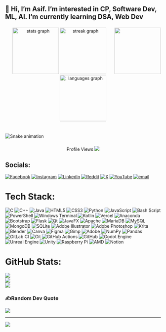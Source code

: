 <h2 align="left">👋 Hi, I’m Asif. I’m interested in CP, Software Dev, ML, AI. I’m currently learning DSA, Web Dev</h2>

###

<img align="right" height="150" src="https://media.giphy.com/media/S9d8XB557e8phGLBVS/giphy.gif?cid=ecf05e47lrc4ndgiqsf5za8jsh9kz3pwc3wvc79wsik6ton2&ep=v1_gifs_search&rid=giphy.gif&ct=g"  />

###

<div align="center">
  <img src="https://github-readme-stats.vercel.app/api?username=therockhead&hide_title=false&hide_rank=false&show_icons=true&include_all_commits=true&count_private=true&disable_animations=false&theme=ocean_dark&locale=en&hide_border=true&custom_title=My%20Stats" height="150" alt="stats graph"  />
  <img src="https://streak-stats.demolab.com?user=therockhead&locale=en&mode=weekly&theme=ocean_dark&hide_border=true&border_radius=5" height="150" alt="streak graph"  />
  <img src="https://github-readme-stats.vercel.app/api/top-langs?username=therockhead&locale=en&hide_title=true&layout=compact&card_width=320&langs_count=5&theme=ocean_dark&hide_border=true" height="150" alt="languages graph"  />
</div>

###

<br clear="both">

<img src="https://raw.githubusercontent.com/therockhead/therockhead/output/snake.svg" alt="Snake animation" />

###

<div align="center">
  <text color='cyan'>Profile Views </text>
  <img src="https://profile-counter.glitch.me/therockhead/count.svg?"  />
</div>

###
###


## Socials:
[![Facebook](https://img.shields.io/badge/Facebook-%231877F2.svg?logo=Facebook&logoColor=white)](https://facebook.com/therockhead) [![Instagram](https://img.shields.io/badge/Instagram-%23E4405F.svg?logo=Instagram&logoColor=white)](https://instagram.com/therockhead_) [![LinkedIn](https://img.shields.io/badge/LinkedIn-%230077B5.svg?logo=linkedin&logoColor=white)](https://linkedin.com/in/asif-zaman001) [![Reddit](https://img.shields.io/badge/Reddit-%23FF4500.svg?logo=Reddit&logoColor=white)](https://reddit.com/user/zisanGhumaitese) [![X](https://img.shields.io/badge/X-black.svg?logo=X&logoColor=white)](https://x.com/@stuffszisan00) [![YouTube](https://img.shields.io/badge/YouTube-%23FF0000.svg?logo=YouTube&logoColor=white)](https://youtube.com/@UCamcq-wKO2FDIXDpB13BkIw) [![email](https://img.shields.io/badge/Email-D14836?logo=gmail&logoColor=white)](mailto:asifzamanzisan@gmail.com) 

# Tech Stack:
![C](https://img.shields.io/badge/c-%2300599C.svg?style=flat&logo=c&logoColor=white) ![C++](https://img.shields.io/badge/c++-%2300599C.svg?style=flat&logo=c%2B%2B&logoColor=white) ![Java](https://img.shields.io/badge/java-%23ED8B00.svg?style=flat&logo=openjdk&logoColor=white) ![HTML5](https://img.shields.io/badge/html5-%23E34F26.svg?style=flat&logo=html5&logoColor=white) ![CSS3](https://img.shields.io/badge/css3-%231572B6.svg?style=flat&logo=css3&logoColor=white) ![Python](https://img.shields.io/badge/python-3670A0?style=flat&logo=python&logoColor=ffdd54) ![JavaScript](https://img.shields.io/badge/javascript-%23323330.svg?style=flat&logo=javascript&logoColor=%23F7DF1E) ![Bash Script](https://img.shields.io/badge/bash_script-%23121011.svg?style=flat&logo=gnu-bash&logoColor=white) ![PowerShell](https://img.shields.io/badge/PowerShell-%235391FE.svg?style=flat&logo=powershell&logoColor=white) ![Windows Terminal](https://img.shields.io/badge/Windows%20Terminal-%234D4D4D.svg?style=flat&logo=windows-terminal&logoColor=white) ![Kotlin](https://img.shields.io/badge/kotlin-%237F52FF.svg?style=flat&logo=kotlin&logoColor=white) ![Vercel](https://img.shields.io/badge/vercel-%23000000.svg?style=flat&logo=vercel&logoColor=white) ![Anaconda](https://img.shields.io/badge/Anaconda-%2344A833.svg?style=flat&logo=anaconda&logoColor=white) ![Bootstrap](https://img.shields.io/badge/bootstrap-%238511FA.svg?style=flat&logo=bootstrap&logoColor=white) ![Flask](https://img.shields.io/badge/flask-%23000.svg?style=flat&logo=flask&logoColor=white) ![Qt](https://img.shields.io/badge/Qt-%23217346.svg?style=flat&logo=Qt&logoColor=white) ![JavaFX](https://img.shields.io/badge/javafx-%23FF0000.svg?style=flat&logo=javafx&logoColor=white) ![Apache](https://img.shields.io/badge/apache-%23D42029.svg?style=flat&logo=apache&logoColor=white) ![MariaDB](https://img.shields.io/badge/MariaDB-003545?style=flat&logo=mariadb&logoColor=white) ![MySQL](https://img.shields.io/badge/mysql-4479A1.svg?style=flat&logo=mysql&logoColor=white) ![MongoDB](https://img.shields.io/badge/MongoDB-%234ea94b.svg?style=flat&logo=mongodb&logoColor=white) ![SQLite](https://img.shields.io/badge/sqlite-%2307405e.svg?style=flat&logo=sqlite&logoColor=white) ![Adobe Illustrator](https://img.shields.io/badge/adobe%20illustrator-%23FF9A00.svg?style=flat&logo=adobe%20illustrator&logoColor=white) ![Adobe Photoshop](https://img.shields.io/badge/adobe%20photoshop-%2331A8FF.svg?style=flat&logo=adobe%20photoshop&logoColor=white) ![Krita](https://img.shields.io/badge/Krita-203759?style=flat&logo=krita&logoColor=EEF37B) ![Blender](https://img.shields.io/badge/blender-%23F5792A.svg?style=flat&logo=blender&logoColor=white) ![Canva](https://img.shields.io/badge/Canva-%2300C4CC.svg?style=flat&logo=Canva&logoColor=white) ![Figma](https://img.shields.io/badge/figma-%23F24E1E.svg?style=flat&logo=figma&logoColor=white) ![Gimp](https://img.shields.io/badge/Gimp-657D8B?style=flat&logo=gimp&logoColor=FFFFFF) ![Adobe](https://img.shields.io/badge/adobe-%23FF0000.svg?style=flat&logo=adobe&logoColor=white) ![NumPy](https://img.shields.io/badge/numpy-%23013243.svg?style=flat&logo=numpy&logoColor=white) ![Pandas](https://img.shields.io/badge/pandas-%23150458.svg?style=flat&logo=pandas&logoColor=white) ![GitLab CI](https://img.shields.io/badge/gitlab%20CI-%23181717.svg?style=flat&logo=gitlab&logoColor=white) ![Git](https://img.shields.io/badge/git-%23F05033.svg?style=flat&logo=git&logoColor=white) ![GitHub Actions](https://img.shields.io/badge/github%20actions-%232671E5.svg?style=flat&logo=githubactions&logoColor=white) ![GitHub](https://img.shields.io/badge/github-%23121011.svg?style=flat&logo=github&logoColor=white) ![Godot Engine](https://img.shields.io/badge/GODOT-%23FFFFFF.svg?style=flat&logo=godot-engine) ![Unreal Engine](https://img.shields.io/badge/unrealengine-%23313131.svg?style=flat&logo=unrealengine&logoColor=white) ![Unity](https://img.shields.io/badge/unity-%23000000.svg?style=flat&logo=unity&logoColor=white) ![Raspberry Pi](https://img.shields.io/badge/-Raspberry_Pi-C51A4A?style=flat&logo=Raspberry-Pi) ![AMD](https://img.shields.io/badge/AMD-%23000000.svg?style=flat&logo=amd&logoColor=white) ![Notion](https://img.shields.io/badge/Notion-%23000000.svg?style=flat&logo=notion&logoColor=white)
# GitHub Stats:
![](https://github-readme-stats.vercel.app/api?username=therockhead&theme=react&hide_border=false&include_all_commits=true&count_private=true)<br/>
![](https://nirzak-streak-stats.vercel.app/?user=therockhead&theme=react&hide_border=false)<br/>
![](https://github-readme-stats.vercel.app/api/top-langs/?username=therockhead&theme=react&hide_border=false&include_all_commits=true&count_private=true&layout=compact)

### ✍Random Dev Quote
![](https://quotes-github-readme.vercel.app/api?type=horizontal&theme=light)

---
[![](https://visitcount.itsvg.in/api?id=therockhead&icon=0&color=1)](https://visitcount.itsvg.in)

<!-- Proudly created with GPRM ( https://gprm.itsvg.in ) -->
<!---
therockhead/therockhead is a ✨ special ✨ repository because its `README.md` (this file) appears on your GitHub profile.
You can click the Preview link to take a look at your changes.
--->
